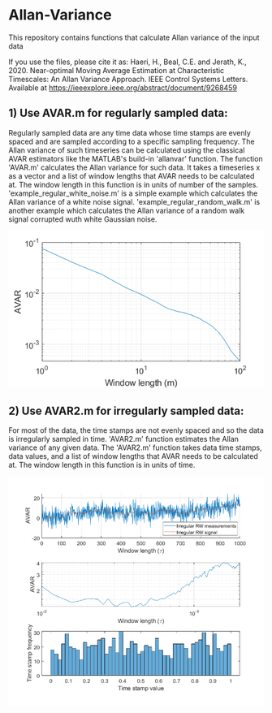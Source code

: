 # Allan-Variance
This repository contains functions that calculate Allan variance of the input data

If you use the files, please cite it as:
Haeri, H., Beal, C.E. and Jerath, K., 2020. Near-optimal Moving Average Estimation at Characteristic Timescales: An Allan Variance Approach. IEEE Control Systems Letters.
Available at https://ieeexplore.ieee.org/abstract/document/9268459 


## 1) Use AVAR.m for regularly sampled data:
Regularly sampled data are any time data whose time stamps are evenly spaced and are sampled according to a specific sampling frequency. The Allan variance of such timeseries can be calculated using the classical AVAR estimators like the MATLAB's build-in 'allanvar' function. The function 'AVAR.m' calculates the Allan variance for such data. It takes a timeseries x as a vector and a list of window lengths that AVAR needs to be calculated at. The window length in this function is in units of number of the samples.
'example_regular_white_noise.m' is a simple example which calculates the Allan variance of a white noise signal.
'example_regular_random_walk.m' is another example which calculates the Allan variance of a random walk signal corrupted wuth white Gaussian noise.



![](regular_example.png)


## 2) Use AVAR2.m for irregularly sampled data:
For most of the data, the time stamps are not evenly spaced and so the data is irregularly sampled in time. 'AVAR2.m' function estimates the Allan variance of any given data. The 'AVAR2.m' function takes data time stamps, data values, and a list of window lengths that AVAR needs to be calculated at. The window length in this function is in units of time.

![](irregular_example.png)


